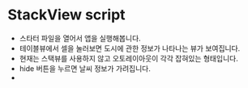 # StackView script

* 스타터 파일을 열어서 앱을 실행해봅니다.
* 테이블뷰에서 셀을 눌러보면 도시에 관한 정보가 나타나는 뷰가 보여집니다.
* 현재는 스택뷰를 사용하지 않고 오토레이아웃이 각각 잡혀있는 형태입니다.
* hide 버튼을 누르면 날씨 정보가 가려집니다.
* 